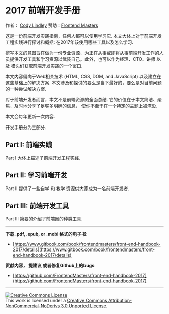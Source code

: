 # 2017 前端开发手册

作者： [Cody Lindley](http://codylindley.com/) 赞助：[Frontend Masters](https://frontendmasters.com/)

这是一份前端开发实践指南，任何人都可以使用学习它. 本文大体上对于前端开发工程实践进行探讨和概括: 在2017年该使用哪些工具以及怎么学习.

撰写本文的意图旨在做为一份专业资源，为正在从事或即将从事前端开发工作的人员提供开发工具和学习资源以武装自己。此外，也可以作为经理、CTO、讲师 以及 猎头们获取前端开发实践的一个窗口.

本文内容偏向于Web相关技术 (HTML, CSS, DOM, and JavaScript) 以及建立在这些基础上的解决方案. 本文涉及和探讨的要么是当下最好的，要么是对目前问题的一种尝试解决方案.

对于前端开发者而言，本文不是前端资源的全面总结. 它的价值在于本文简洁、聚焦，及时地分享了足够多明确的信息， 使你不至于在一个特定的主题上被淹没.

本文会每年更新一次内容.

开发手册分为三部分.

Part I: 前端实践
---
Part I 大体上描述了前端开发工程实践.

Part II: 学习前端开发
---
Part II 提供了一些自学 和 教学 资源供大家成为一名前端开发者.

Part III: 前端开发工具
---
Part III 简要的介绍了前端圈的种类工具.

***

**下载 .pdf, .epub, or .mobi 格式的电子书**:

* [https://www.gitbook.com/book/frontendmasters/front-end-handbook-2017/details](https://www.gitbook.com/book/frontendmasters/front-end-handbook-2017/details)

**贡献内容， 提建议 或者修复Github上的bugs**:

* [https://github.com/FrontendMasters/front-end-handbook-2017](https://github.com/FrontendMasters/front-end-handbook-2017)

***

<a rel="license" href="http://creativecommons.org/licenses/by-nc-nd/3.0/"><img alt="Creative Commons License" style="border-width:0" src="https://i.creativecommons.org/l/by-nc-nd/3.0/88x31.png" /></a><br />This work is licensed under a <a rel="license" href="http://creativecommons.org/licenses/by-nc-nd/3.0/">Creative Commons Attribution-NonCommercial-NoDerivs 3.0 Unported License</a>.
